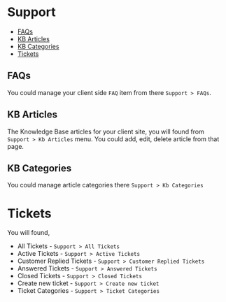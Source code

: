 # Support

- [FAQs](#FAQs)
- [KB Articles](#KBArticles)
- [KB Categories](#KBCategories)
- [Tickets](#Tickets)


## FAQs

You could manage your client side `FAQ` item from there `Support > FAQs`.

## KB Articles

The Knowledge Base articles for your client site, you will found from  `Support > Kb Articles` menu. You could add, edit, delete article from that page.

## KB Categories

You could manage article categories there `Support > Kb Categories`

# Tickets

You will found,

* All Tickets - `Support > All Tickets`
* Active Tickets - `Support > Active Tickets`
* Customer Replied Tickets - `Support > Customer Replied Tickets`
* Answered Tickets - `Support > Answered Tickets`
* Closed Tickets - `Support > Closed Tickets`
* Create new ticket - `Support > Create new ticket`
* Ticket Categories - `Support > Ticket Categories`
